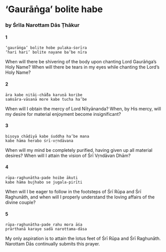 # ‘Gaurāṅga’ bolite habe

### by Śrīla Narottam Dās Ṭhākur

#### 1

    ‘gaurāṅga’ bolite hobe pulaka-śorīra
    ‘hari hari’ bolite nayane ba’be nīra

When will there be shivering of the body upon chanting Lord Gaurāṅga’s Holy Name? When will there be tears in my eyes while chanting the Lord’s Holy Name?

#### 2

    āra kabe nitāi-chā̐da karuṇā koribe
    saṁsāra-vāsanā more kabe tucha ha’be

When will I obtain the mercy of Lord Nītyānanda? When, by His mercy, will my desire for material enjoyment become insignificant?

#### 3

    biṣoya chāḍiyā kabe śuddha ha’be mana
    kabe hāma herabo śrī-vṛndāvana

When will my mind be completely purified, having given up all material desires? When will I attain the vision of Śrī Vṛndāvan Dhām?

#### 4

    rūpa-raghunātha-pade hoibe ākuti
    kabe hāma bujhabo se jugala-pirīti

When will I be eager to follow in the footsteps of Śrī Rūpa and Śrī Raghunāth, and when will I properly understand the loving affairs of the divine couple?

#### 5

    rūpa-raghunātha-pade rahu mora āśa
    prārthanā karaye sadā narottama-dāsa

My only aspiration is to attain the lotus feet of Śrī Rūpa and Śrī Raghunāth. Narottam Dās continually submits this prayer.

